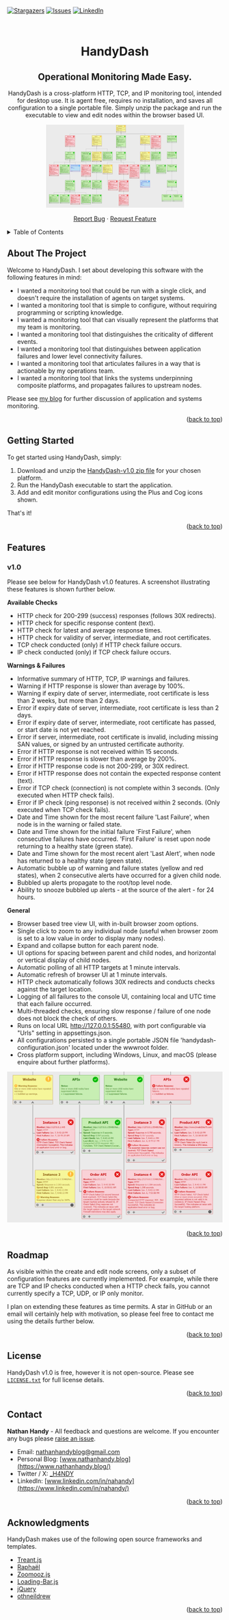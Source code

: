 

<!-- Improved compatibility of back to top link: See: https://github.com/othneildrew/Best-README-Template/pull/73 -->
<a name="readme-top"></a>

<!-- PROJECT SHIELDS -->
<!--
*** I'm using markdown "reference style" links for readability.
*** Reference links are enclosed in brackets [ ] instead of parentheses ( ).
*** See the bottom of this document for the declaration of the reference variables
*** for contributors-url, forks-url, etc. This is an optional, concise syntax you may use.
*** https://www.markdownguide.org/basic-syntax/#reference-style-links
-->
[![Stargazers][stars-shield]][stars-url]
[![Issues][issues-shield]][issues-url]
[![LinkedIn][linkedin-shield]][linkedin-url]


<!-- PROJECT LOGO -->
<br />
<div align="center">

  <h1 align="center">HandyDash</h1>
  <h2 align="center">Operational Monitoring Made Easy.</h2>

  <p align="center">
    HandyDash is a cross-platform HTTP, TCP, and IP monitoring tool, intended for desktop use. It is agent free, requires no installation, and saves all configuration to a single portable file. Simply unzip the package and run the executable to view and edit nodes within the browser based UI. 
  </p>  
  
  <a href="https://github.com/Nathan-Handy/HandyDash">
    <img src="images/logo.png" alt="Logo" width="323" height="194">
  </a>
  
  <p>
    <a href="https://github.com/Nathan-Handy/HandyDash/issues/new?labels=bug&template=bug-report---.md">Report Bug</a>
    ·
    <a href="https://github.com/Nathan-Handy/HandyDash/issues/new?labels=enhancement&template=feature-request---.md">Request Feature</a>
  </p>
  
</div>



<!-- TABLE OF CONTENTS -->
<details>
  <summary>Table of Contents</summary>
  <ol>
    <li>
      <a href="#about-the-project">About </a>
    </li>
    <li>
      <a href="#getting-started">Getting Started</a>
    </li>
    <li><a href="#features">Features</a></li>
    <li><a href="#roadmap">Roadmap</a></li>
    <li><a href="#license">License</a></li>
    <li><a href="#contact">Contact</a></li>
    <li><a href="#acknowledgments">Acknowledgments</a></li>
  </ol>
</details>



<!-- ABOUT THE PROJECT -->
## About The Project

Welcome to HandyDash. I set about developing this software with the following features in mind:

* I wanted a monitoring tool that could be run with a single click, and doesn't require the installation of agents on target systems.
* I wanted a monitoring tool that is simple to configure, without requiring programming or scripting knowledge.  
* I wanted a monitoring tool that can visually represent the platforms that my team is monitoring.
* I wanted a monitoring tool that distinguishes the criticality of different events.
* I wanted a monitoring tool that distinguishes between application failures and lower level connectivity failures.
* I wanted a monitoring tool that articulates failures in a way that is actionable by my operations team.
* I wanted a monitoring tool that links the systems underpinning composite platforms, and propagates failures to upstream nodes.

Please see [my blog](https://www.nathanhandy.blog/articles/) for further discussion of application and systems monitoring.

<p align="right">(<a href="#readme-top">back to top</a>)</p>



<!-- GETTING STARTED -->
## Getting Started

To get started using HandyDash, simply:

1. Download and unzip the <a href="https://github.com/Nathan-Handy/HandyDash/releases/tag/v1.0">HandyDash-v1.0 zip file</a> for your chosen platform.
2. Run the HandyDash executable to start the application.
3. Add and edit monitor configurations using the Plus and Cog icons shown.

That's it!


<p align="right">(<a href="#readme-top">back to top</a>)</p>



<!-- TOOL FEATURES -->
## Features
### v1.0
Please see below for HandyDash v1.0 features. A screenshot illustrating these features is shown further below.

**Available Checks**
* HTTP check for 200-299 (success) responses (follows 30X redirects).
* HTTP check for specific response content (text).
* HTTP check for latest and average response times.
* HTTP check for validity of server, intermediate, and root certificates.
* TCP check conducted (only) if HTTP check failure occurs.
* IP check conducted (only) if TCP check failure occurs.

**Warnings & Failures**
* Informative summary of HTTP, TCP, IP warnings and failures. 
* Warning if HTTP response is slower than average by 100%.
* Warning if expiry date of server, intermediate, root certificate is less than 2 weeks, but more than 2 days.
* Error if expiry date of server, intermediate, root certificate is less than 2 days.
* Error if expiry date of server, intermediate, root certificate has passed, or start date is not yet reached.
* Error if server, intermediate, root certificate is invalid, including missing SAN values, or signed by an untrusted certificate authority. 
* Error if HTTP response is not received within 15 seconds.
* Error if HTTP response is slower than average by 200%. 
* Error if HTTP response code is not 200-299, or 30X redirect.
* Error if HTTP response does not contain the expected response content (text).
* Error if TCP check (connection) is not complete within 3 seconds. (Only executed when HTTP check fails).
* Error if IP check (ping response) is not received within 2 seconds. (Only executed when TCP check fails).
* Date and Time shown for the most recent failure 'Last Failure', when node is in the warning or failed state.
* Date and Time shown for the initial failure 'First Failure', when consecutive failures have occurred. 'First Failure' is reset upon node returning to a healthy state (green state).
* Date and Time shown for the most recent alert 'Last Alert', when node has returned to a healthy state (green state).
* Automatic bubble up of warning and failure states (yellow and red states), when 2 consecutive alerts have occurred for a given child node.
* Bubbled up alerts propagate to the root/top level node.
* Ability to snooze bubbled up alerts - at the source of the alert - for 24 hours.

**General**
* Browser based tree view UI, with in-built browser zoom options.
* Single click to zoom to any individual node (useful when browser zoom is set to a low value in order to display many nodes).
* Expand and collapse button for each parent node.
* UI options for spacing between parent and child nodes, and horizontal or vertical display of child nodes.
* Automatic polling of all HTTP targets at 1 minute intervals.
* Automatic refresh of browser UI at 1 minute intervals.
* HTTP check automatically follows 30X redirects and conducts checks against the target location.
* Logging of all failures to the console UI, containing local and UTC time that each failure occurred.
* Multi-threaded checks, ensuring slow response / failure of one node does not block the check of others.
* Runs on local URL http://127.0.0.1:55480, with port configurable via "Urls" setting in appsettings.json.
* All configurations persisted to a single portable JSON file 'handydash-configuration.json' located under the wwwroot folder.
* Cross platform support, including Windows, Linux, and macOS (please enquire about further platforms).

<img src="images/screenshot-overview.png" alt="Screenshot">

<p align="right">(<a href="#readme-top">back to top</a>)</p>



<!-- ROADMAP -->
## Roadmap

As visible within the create and edit node screens, only a subset of configuration features are currently implemented. For example, while there are TCP and IP checks conducted when a HTTP check fails, you cannot currently specify a TCP, UDP, or IP only monitor.

I plan on extending these features as time permits. A star in GitHub or an email will certainly help with motivation, so please feel free to contact me using the details further below.

<p align="right">(<a href="#readme-top">back to top</a>)</p>



<!-- LICENSE -->
## License

HandyDash v1.0 is free, however it is not open-source. Please see <a href="https://github.com/Nathan-Handy/HandyDash/blob/main/license/License-HandyDash-v1.0.txt">`LICENSE.txt`</a> for full license details.

<p align="right">(<a href="#readme-top">back to top</a>)</p>



<!-- CONTACT -->
## Contact

**Nathan Handy** - All feedback and questions are welcome. If you encounter any bugs please [raise an issue](https://github.com/Nathan-Handy/HandyDash/issues).

* Email: nathanhandyblog@gmail.com
* Personal Blog: [www.nathanhandy.blog](https://www.nathanhandy.blog/)
* Twitter / X: [_H4NDY](https://x.com/_H4NDY)
* LinkedIn: [www.linkedin.com/in/nahandy](https://www.linkedin.com/in/nahandy/)

<p align="right">(<a href="#readme-top">back to top</a>)</p>



<!-- ACKNOWLEDGMENTS -->
## Acknowledgments

HandyDash makes use of the following open source frameworks and templates.

* [Treant.js](https://fperucic.github.io/treant-js/)
* [Raphaël](https://github.com/DmitryBaranovskiy/raphael)
* [Zoomooz.js](https://jaukia.github.io/zoomooz/)
* [Loading-Bar.js](https://loading.io/progress/) 
* [jQuery](https://jquery.com)
* [othneildrew](https://github.com/othneildrew/Best-README-Template)


<p align="right">(<a href="#readme-top">back to top</a>)</p>



<!-- MARKDOWN LINKS & IMAGES -->
<!-- https://www.markdownguide.org/basic-syntax/#reference-style-links -->
[stars-shield]: https://img.shields.io/github/stars/Nathan-Handy/HandyDash.svg?style=for-the-badge
[stars-url]: https://github.com/Nathan-Handy/HandyDash/stargazers
[issues-shield]: https://img.shields.io/github/issues/Nathan-Handy/HandyDash.svg?style=for-the-badge
[issues-url]: https://github.com/Nathan-Handy/HandyDash/issues
[license-shield]: https://img.shields.io/github/license/Nathan-Handy/HandyDash.svg?style=for-the-badge
[license-url]: https://github.com/Nathan-Handy/HandyDash/blob/master/LICENSE.txt
[linkedin-shield]: https://img.shields.io/badge/-LinkedIn-black.svg?style=for-the-badge&logo=linkedin&colorB=555
[linkedin-url]: https://www.linkedin.com/in/nahandy/
[product-screenshot]: images/screenshot.png
